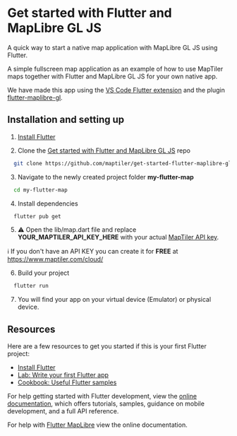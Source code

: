 # Get started with Flutter and MapLibre GL JS

A quick way to start a native map application with MapLibre GL JS using Flutter.

A simple fullscreen map application as an example of how to use MapTiler maps together with Flutter and MapLibre GL JS for your own native app.

We have made this app using the [VS Code Flutter extension](https://docs.flutter.dev/get-started/editor?tab=vscode) and the plugin
[flutter-maplibre-gl](https://github.com/maplibre/flutter-maplibre-gl/tree/main).

## Installation and setting up

1. [Install Flutter](https://docs.flutter.dev/get-started/install)

2. Clone the [Get started with Flutter and MapLibre GL JS](https://github.com/maptiler/get-started-flutter-maplibre-gl-js) repo
  ```sh
    git clone https://github.com/maptiler/get-started-flutter-maplibre-gl-js.git my-flutter-map
  ```

3. Navigate to the newly created project folder **my-flutter-map**
  ```sh
    cd my-flutter-map
  ```

4. Install dependencies
  ```sh
    flutter pub get
  ```

5. :warning: Open the lib/map.dart file and replace **YOUR_MAPTILER_API_KEY_HERE** with your actual [MapTiler API key](https://cloud.maptiler.com/account/keys/).

  :information_source: If you don't have an API KEY you can create it for **FREE** at https://www.maptiler.com/cloud/

6. Build your project
  ```sh
    flutter run
  ```

7. You will find your app on your virtual device (Emulator) or physical device.

## Resources

Here are a few resources to get you started if this is your first Flutter project:

- [Install Flutter](https://docs.flutter.dev/get-started/install)
- [Lab: Write your first Flutter app](https://docs.flutter.dev/get-started/codelab)
- [Cookbook: Useful Flutter samples](https://docs.flutter.dev/cookbook)

For help getting started with Flutter development, view the
[online documentation](https://docs.flutter.dev/), which offers tutorials,
samples, guidance on mobile development, and a full API reference.

For help with [Flutter MapLibre](https://github.com/maplibre/flutter-maplibre-gl/) view the online documentation.